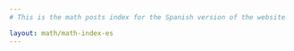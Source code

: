 ```yaml
---
# This is the math posts index for the Spanish version of the website

layout: math/math-index-es
---
```

